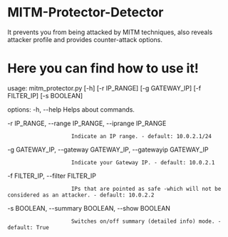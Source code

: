 # MITM-Protector-Detector
It prevents you from being attacked by MITM techniques, also reveals attacker profile and provides counter-attack options.

# Here you can find how to use it!
usage: mitm_protector.py [-h] [-r IP_RANGE] [-g GATEWAY_IP] [-f FILTER_IP] [-s BOOLEAN]

options:
  -h, --help            Helps about commands.
  
  -r IP_RANGE, --range IP_RANGE, --iprange IP_RANGE
                        
                        Indicate an IP range. - default: 10.0.2.1/24
                        
  -g GATEWAY_IP, --gateway GATEWAY_IP, --gatewayip GATEWAY_IP
                        
                        Indicate your Gateway IP. - default: 10.0.2.1
                        
  -f FILTER_IP, --filter FILTER_IP
                        
                        IPs that are pointed as safe -which will not be considered as an attacker. - default: 10.0.2.2
                        
  -s BOOLEAN, --summary BOOLEAN, --show BOOLEAN
                        
                        Switches on/off summary (detailed info) mode. - default: True
